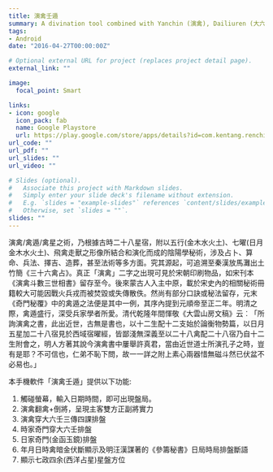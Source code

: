 ```yaml
---
title: 演禽壬遁
summary: A divination tool combined with Yanchin (演禽), Dailiuren (大六壬), and Qimendunjia (奇門遁甲).
tags:
- Android
date: "2016-04-27T00:00:00Z"

# Optional external URL for project (replaces project detail page).
external_link: ""

image:
  focal_point: Smart

links:
- icon: google
  icon_pack: fab
  name: Google Playstore
  url: https://play.google.com/store/apps/details?id=com.kentang.renchinliuren
url_code: ""
url_pdf: ""
url_slides: ""
url_video: ""

# Slides (optional).
#   Associate this project with Markdown slides.
#   Simply enter your slide deck's filename without extension.
#   E.g. `slides = "example-slides"` references `content/slides/example-slides.md`.
#   Otherwise, set `slides = ""`.
slides: ""
---
```


演禽/禽遁/禽星之術，乃根據古時二十八星宿，附以五行(金木水火土)、七曜(日月金木水火土)、飛禽走獸之形像所結合和演化而成的陰陽學秘術，涉及占卜、算命、兵法、擇吉、造葬，甚至法術等多方面。究其源起，可追溯至秦漢放馬灘出土竹簡《三十六禽占》。真正「演禽」二字之出現可見於宋朝印刷物品，如宋刊本《演禽斗數三世相書》留存至今。後來蒙古人入主中原，載於宋史內的相關秘術冊籍較大可能因戰火兵戎而被焚毀或失傳散佚。然尚有部分口訣或秘法留存，元末《奇門秘覆》中的禽遁之法便是其中一例，其序內提到元順帝至正二年。明清之際，禽遁盛行，深受兵家學者所愛。清代乾隆年間惲敬《大雲山房文稿》云︰「所詢演禽之書，此出近世，古無是書也，以十二生配十二支始於論衡物勢篇，以日月五星加二十八宿見於西域宿曜經，皆鄙淺無深義至以二十八禽配二十八宿乃自十二生附會之，明人方著其說今演禽書中屢舉許真君，當由近世道士所演孔子之時，豈有是耶？不可信也，仁弟不恥下問，故一一詳之附上素心兩器惜無磁斗然已伏盆不必易也。」

本手機軟件「演禽壬遁」提供以下功能:
1. 觸碰螢幕，輸入日期時間，即可出現盤局。
2. 演禽翻禽+倒將，呈現主客雙方正副將實力
3. 演禽穿大六壬三傳四課排盤
4. 時家奇門穿大六壬排盤
5. 日家奇門(金函玉鏡)排盤
6. 年月日時禽暗金伏斷顯示及明汪漢謀著的《參籌秘書》日局時局排盤斷語
7. 顯示七政四余(西洋占星)星盤方位

